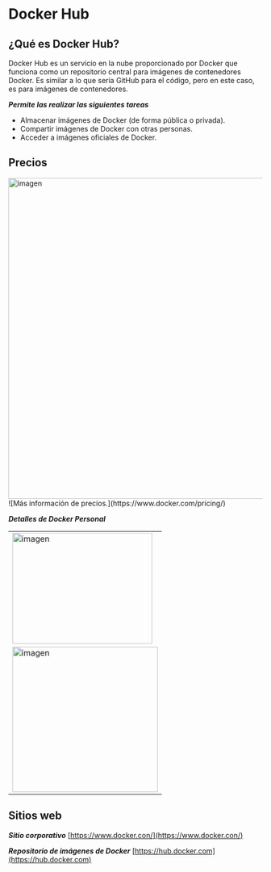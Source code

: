 # Docker Hub
## ¿Qué es Docker Hub?
Docker Hub es un servicio en la nube proporcionado por Docker que funciona como un repositorio central para imágenes de contenedores Docker. Es similar a lo que sería GitHub para el código, pero en este caso, es para imágenes de contenedores.  


***Permite las realizar las siguientes tareas***  
- Almacenar imágenes de Docker (de forma pública o privada).
- Compartir imágenes de Docker con otras personas.
- Acceder a imágenes oficiales de Docker.  
## Precios

<img width="1333" height="636" alt="imagen" src="https://github.com/user-attachments/assets/ac1dc7f2-c72f-4c56-a894-416e69f4038a" />  
![Más información de precios.](https://www.docker.com/pricing/)  

***Detalles de Docker Personal***  

<table>
  <tr><td><img width="277" height="220" alt="imagen" src="https://github.com/user-attachments/assets/50df19a4-ca31-462f-8b90-2eb710b0ee3e" />
</td></tr>
  <tr><td><img width="288" height="288" alt="imagen" src="https://github.com/user-attachments/assets/587b94ab-29ca-43e0-be42-9ee4de58ff4c" />
</td></tr>
</table>

## Sitios web  
***Sitio corporativo***
[https://www.docker.con/](https://www.docker.con/)  

***Repositorio de imágenes de Docker***  [https://hub.docker.com](https://hub.docker.com)  

